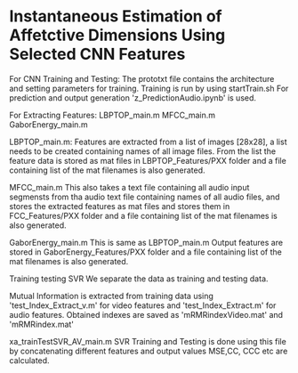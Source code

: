 # Instantaneous Estimation of Affetctive Dimensions Using Selected CNN Features


For CNN Training and Testing:
The prototxt file contains the architecture and setting parameters for training.
Training is run by using startTrain.sh
For prediction and output generation 'z_PredictionAudio.ipynb' is used.

For Extracting Features:
LBPTOP_main.m
MFCC_main.m
GaborEnergy_main.m

LBPTOP_main.m:
Features are extracted from a list of images [28x28], a list needs to be created containing names of all image files. From the list the feature data is stored as mat files in LBPTOP_Features/PXX folder and a file containing list of the mat filenames is also generated.

MFCC_main.m
This also takes a text file containing all audio input segmensts from tha audio text file containing names of all audio files, and stores the extracted features as mat files and stores them in FCC_Features/PXX folder and a file containing list of the mat filenames is also generated. 

GaborEnergy_main.m
This is same as LBPTOP_main.m Output features are stored in GaborEnergy_Features/PXX folder and a file containing list of the mat filenames is also generated.

Training testing SVR
We separate the data as training and testing data.

Mutual Information is extracted from training data using 'test_Index_Extract_v.m' for video features and 'test_Index_Extract.m' for audio features. Obtained indexes are saved as 'mRMRindexVideo.mat' and 'mRMRindex.mat'

xa_trainTestSVR_AV_main.m
SVR Training and Testing is done using this file by concatenating different features and output values MSE,CC, CCC etc are calculated.
